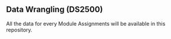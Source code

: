 ## Data Wrangling (DS2500)

All the data for every Module Assignments will be available in this repository.
